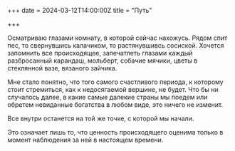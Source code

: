 +++ 
date = 2024-03-12T14:00:00Z 
title = "Путь"

+++ 

Осматриваю глазами комнату, в которой сейчас нахожусь. Рядом спит пес, то свернувшись калачиком, то растянувшивсь сосиской. Хочется запомнить все происходящее, запечатлеть глазами каждый разбросанный карандаш, мольберт, собачие мячики, цветы в стеклянной вазе, вязаного зайчика. 

Мне стало понятно, что того самого счастливого периода, к которому стоит стремиться, как к недосягаемой вершине, не будет. Что бы ни случалось далее, в какие самые далекие страны мы поедем или обретем невиданные богатства в любом виде, это ничего не изменит.

Все внутри останется на той же точке, с которой мы начали. 

Это означает лишь то, что ценность происходящего оценима только в момент наблюдения за ней в настоящем времени.
